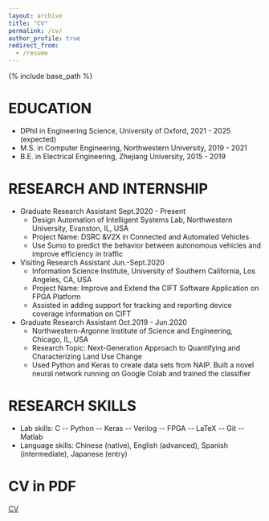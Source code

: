 ```yaml
---
layout: archive
title: "CV"
permalink: /cv/
author_profile: true
redirect_from:
  - /resume
---
```


{% include base_path %}

EDUCATION
======
* DPhil in Engineering Science, University of Oxford, 2021 - 2025 (expected)
* M.S. in Computer Engineering, Northwestern University, 2019 - 2021
* B.E. in Electrical Engineering, Zhejiang University, 2015 - 2019

RESEARCH AND INTERNSHIP
======
* Graduate Research Assistant                                             Sept.2020 - Present
  * Design Automation of Intelligent Systems Lab, Northwestern University, Evanston, IL, USA
  * Project Name: DSRC &V2X in Connected and Automated Vehicles
  * Use Sumo to predict the behavior between autonomous vehicles and improve efficiency in traffic
* Visiting Research Assistant                                             Jun.-Sept.2020
  * Information Science Institute, University of Southern California, Los Angeles, CA, USA
  * Project Name: Improve and Extend the CIFT Software Application on FPGA Platform 
  * Assisted in adding support for tracking and reporting device coverage information on CIFT
* Graduate Research Assistant					           	                        Oct.2019 - Jun.2020
  * Northwestern-Argonne Institute of Science and Engineering, Chicago, IL, USA
  * Research Topic: Next-Generation Approach to Quantifying and Characterizing Land Use Change
  * Used Python and Keras to create data sets from NAIP. Built a novel neural network running on Google Colab and trained the classifier

RESEARCH SKILLS
======
* Lab skills: C -- Python -- Keras -- Verilog -- FPGA -- LaTeX -- Git -- Matlab
* Language skills: Chinese (native), English (advanced), Spanish (intermediate), Japanese (entry) 

CV in PDF
=======
[CV]()
